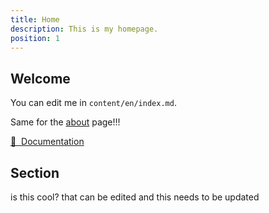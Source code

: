 ```yaml
---
title: Home
description: This is my homepage.
position: 1
---
```


## Welcome

You can edit me in <code>content/en/index.md</code>.

Same for the [about](/about) page!!!

[📖 &nbsp;Documentation](https://content.nuxtjs.org)

## Section

is this cool?
that can be edited and this needs to be updated
	

